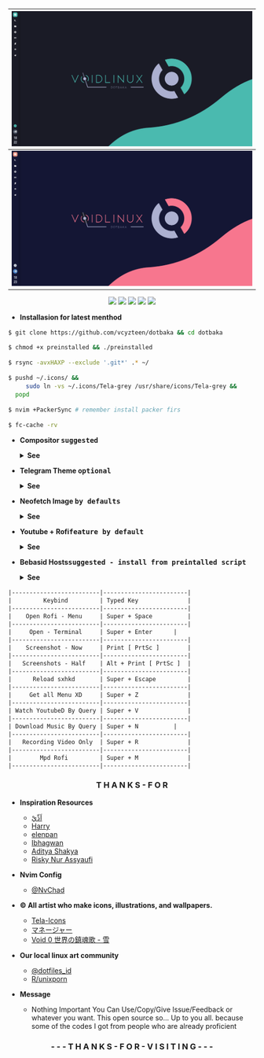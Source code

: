 ![img](/preview/ss.png)|
|-|
![img](preview/sss.png)|


<p align="center">
<img src="https://img.shields.io/github/downloads/vcyzteen/dotbaka/total?color=FFFFFF&style=for-the-badge">
<img src="https://badges.pufler.dev/visits/vcyzteen/dotbaka?style=for-the-badge&label=&color=ffffff&label=visiting" />
<img src="https://img.shields.io/github/repo-size/vcyzteen/dotbaka?style=for-the-badge&label=files&color=ffffff"/>
<img src="https://img.shields.io/github/license/vcyzteen/dotbaka?style=for-the-badge&label=licenci&color=ffffff" />
<img src="https://img.shields.io/badge/MAINTAINED-YES-white?style=for-the-badge">

* **Installasion for latest menthod**

```sh
$ git clone https://github.com/vcyzteen/dotbaka && cd dotbaka
```
```sh
$ chmod +x preinstalled && ./preinstalled
```    
```sh
$ rsync -avxHAXP --exclude '.git*' .* ~/
```
```sh
$ pushd ~/.icons/ &&
     sudo ln -vs ~/.icons/Tela-grey /usr/share/icons/Tela-grey &&
  popd
```
```sh
$ nvim +PackerSync # remember install packer firs
```
```sh
$ fc-cache -rv
```

- **Compositor <kbd>suggested</kbd>**
  <details>
  <summary><strong>See</strong></summary>

  * Instructions for building `picom-ibhagwan` on void linux using `xbps-src`:
    1. Setup the `void-packages` repo:

    ```sh
    $ git clone --depth=1 https://github.com/void-linux/void-packages
    $ cd void-packages
    $ ./xbps-src binary-bootstrap
    $ echo XBPS_ALLOW_RESTRICTED=yes >> etc/conf
    ```
    2. Download the template repo and copy into `srcpkgs`:

    ```sh
    $ git clone https://github.com/ibhagwan/picom-ibhagwan-template
    $ mv picom-ibhagwan-template ./srcpkgs/picom-ibhagwan
    ```
    3. Build & install the package:

    ```sh
    $ ./xbps-src pkg picom-ibhagwan
    $ sudo xbps-install --repository=hostdir/binpkgs picom-ibhagwan 
    ```
    **Note #1:** if you have `xtools` installed you can install the package by running `xi -f picom-ibhagwan` (instead of using `xbps-install`).

    **Note #2:** before installing the package make sure to remove all other `compton|picom` packages with `sudo xbps-remove picom && sudo xbps-remove compton`.
  
  * Picom For Artix [ Aur ] | ```yay -S picom-ibhagwan-git```

- **Telegram Theme <kbd>optional</kbd>**
  <details>
  <summary><strong>See</strong></summary>

  <p align="center"><img src="preview/telegram.png" alt="Telegram-Theme" align="center"/>

  <p align="center"><a href="https://github.com/vcyzteen/Telegram-theme" /> T E L E G R A M - T H E M E </a>

- **Neofetch Image <kbd>by defaults</kbd>**
  <details>
  <summary><strong>See</strong></summary>

  | Artix | Void | Devuan |
  |-|-|-|
  |![img](https://github.com/vcyzteen/dotbaka/blob/baka/preview/artix.png)|![img](https://github.com/vcyzteen/dotbaka/blob/baka/preview/void.png)|![img](https://github.com/vcyzteen/dotbaka/blob/baka/preview/devuan.png)|

  **All Image Neofetch © @vcyzteen**

- **Youtube + Rofi<kbd>feature by default</kbd>**
  <details>
  <summary><strong>See</strong></summary>

  **INFO**
  * you can find videos by using the word you want to search ( without having to copy the link ).
    because this feature is integrated with youtube-dl. and after you type it later the video will appear using the mpv player as the video player

- **Bebasid Hosts<kbd>suggested - install from preintalled script</kbd>**
  <details>
  <summary><strong>See</strong></summary>
  
  * Bebasid is a github organization that makes internet hosts neutral for all areas affected by website blocks ( can't access them except via vpn ). Now it will be easier for you if you use the hosts file that was created by bebasid. you can reach a wide area of ​​websites that have been blocked easily. ( without the need for a vpn again )
  * Credits : [Bebasid](https://github.com/bebasid/bebasid)
```
|-------------------------|------------------------|
|         Keybind         | Typed Key              |
|-------------------------|------------------------|
|    Open Rofi - Menu     | Super + Space          |
|-------------------------|------------------------|
|     Open - Terminal     | Super + Enter	   |
|-------------------------|------------------------|
|    Screenshot - Now     | Print [ PrtSc ]        |
|-------------------------|------------------------|
|   Screenshots - Half    | Alt + Print [ PrtSc ]  |
|-------------------------|------------------------|
|      Reload sxhkd       | Super + Escape         |
|-------------------------|------------------------|
|     Get all Menu XD     | Super + Z	           |
|-------------------------|------------------------|
| Watch YoutubeD By Query | Super + V              |
|-------------------------|------------------------|
| Download Music By Query | Super + N		   |
|-------------------------|------------------------|
|   Recording Video Only  | Super + R              |
|-------------------------|------------------------|
|        Mpd Rofi         | Super + M              |
|-------------------------|------------------------|
```
<h3><b><p align="center">T H A N K S - F O R</p></b></h3>

* **Inspiration Resources**
  * [اَدِّيْ](https://github.com/addy-dclxvi)
  * [Harry](https://github.com/owl4ce)
  * [elenpan](https://github.com/elenapan)
  * [Ibhagwan](https://github.com/ibhagwan)
  * [Aditya Shakya](https://github.com/adi1090x)
  * [Risky Nur Assyaufi](https://github.com/bandithijo)

* **Nvim Config**
  * [@NvChad](https://github.com/NvChad)

* **© All artist who make icons, illustrations, and wallpapers.**

  * [Tela-Icons](https://github.com/vinceliuice/Tela-icon-theme)
  * [マネージャー](https://github.com/vcyzteen)
  * [Void 0 世界の鎮魂歌 - 雪](https://www.pixiv.net/member_illust.php?mode=medium&illust_id=89927268)

* **Our local linux art community**
  * [@dotfiles_id](https://t.me/dotfiles_id)
  * [R/unixporn](https://www.reddit.com/r/unixporn)

* **Message**
  * Nothing Important You Can Use/Copy/Give Issue/Feedback or whatever you want. This open source so... Up to you all. because some of the codes I got from people who are already proficient

<h3><b><p align="center">- - - T H A N K S - F O R - V I S I T I N G - - -</p></b></h3>
